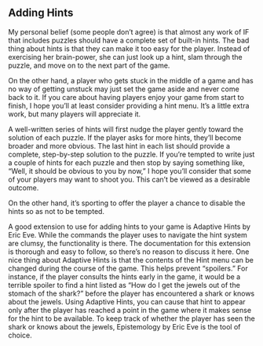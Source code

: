 ## Adding Hints

My personal belief (some people don’t agree) is that almost any work of IF that includes puzzles should have a complete set of built-in hints. The bad thing about hints is that they can make it too easy for the player. Instead of exercising her brain-power, she can just look up a hint, slam through the puzzle, and move on to the next part of the game.

On the other hand, a player who gets stuck in the middle of a game and has no way of getting unstuck may just set the game aside and never come back to it. If you care about having players enjoy your game from start to finish, I hope you’ll at least consider providing a hint menu. It’s a little extra work, but many players will appreciate it.

A well-written series of hints will first nudge the player gently toward the solution of each puzzle. If the player asks for more hints, they’ll become broader and more obvious. The last hint in each list should provide a complete, step-by-step solution to the puzzle. If you’re tempted to write just a couple of hints for each puzzle and then stop by saying something like, “Well, it should be obvious to you by now,” I hope you’ll consider that some of your players may want to shoot you. This can’t be viewed as a desirable outcome.

On the other hand, it’s sporting to offer the player a chance to disable the hints so as not to be tempted.

A good extension to use for adding hints to your game is Adaptive Hints by Eric Eve. While the commands the player uses to navigate the hint system are clumsy, the functionality is there. The documentation for this extension is thorough and easy to follow, so there’s no reason to discuss it here. One nice thing about Adaptive Hints is that the contents of the Hint menu can be changed during the course of the game. This helps prevent “spoilers.” For instance, if the player consults the hints early in the game, it would be a terrible spoiler to find a hint listed as “How do I get the jewels out of the stomach of the shark?” before the player has encountered a shark or knows about the jewels. Using Adaptive Hints, you can cause that hint to appear only after the player has reached a point in the game where it makes sense for the hint to be available. To keep track of whether the player has seen the shark or knows about the jewels, Epistemology by Eric Eve is the tool of choice.
